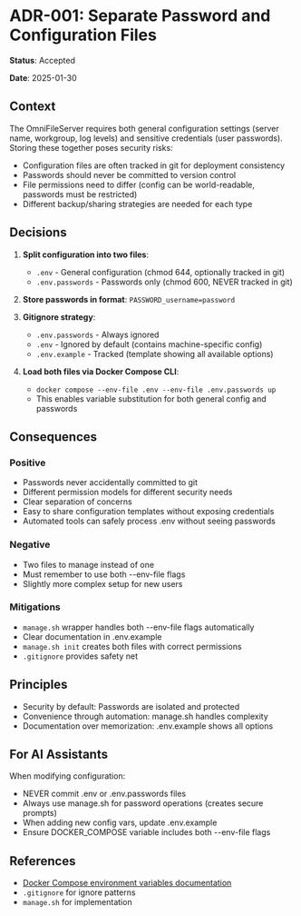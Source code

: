 # ADR-001: Separate Password and Configuration Files

**Status**: Accepted

**Date**: 2025-01-30

## Context

The OmniFileServer requires both general configuration settings (server name, workgroup, log levels) and sensitive credentials (user passwords). Storing these together poses security risks:

- Configuration files are often tracked in git for deployment consistency
- Passwords should never be committed to version control
- File permissions need to differ (config can be world-readable, passwords must be restricted)
- Different backup/sharing strategies are needed for each type

## Decisions

1. **Split configuration into two files**:
   - `.env` - General configuration (chmod 644, optionally tracked in git)
   - `.env.passwords` - Passwords only (chmod 600, NEVER tracked in git)

2. **Store passwords in format**: `PASSWORD_username=password`

3. **Gitignore strategy**:
   - `.env.passwords` - Always ignored
   - `.env` - Ignored by default (contains machine-specific config)
   - `.env.example` - Tracked (template showing all available options)

4. **Load both files via Docker Compose CLI**:
   - `docker compose --env-file .env --env-file .env.passwords up`
   - This enables variable substitution for both general config and passwords

## Consequences

### Positive

- Passwords never accidentally committed to git
- Different permission models for different security needs
- Clear separation of concerns
- Easy to share configuration templates without exposing credentials
- Automated tools can safely process .env without seeing passwords

### Negative

- Two files to manage instead of one
- Must remember to use both --env-file flags
- Slightly more complex setup for new users

### Mitigations

- `manage.sh` wrapper handles both --env-file flags automatically
- Clear documentation in .env.example
- `manage.sh init` creates both files with correct permissions
- `.gitignore` provides safety net

## Principles

- Security by default: Passwords are isolated and protected
- Convenience through automation: manage.sh handles complexity
- Documentation over memorization: .env.example shows all options

## For AI Assistants

When modifying configuration:
- NEVER commit .env or .env.passwords files
- Always use manage.sh for password operations (creates secure prompts)
- When adding new config vars, update .env.example
- Ensure DOCKER_COMPOSE variable includes both --env-file flags

## References

- [Docker Compose environment variables documentation](https://docs.docker.com/compose/environment-variables/)
- `.gitignore` for ignore patterns
- `manage.sh` for implementation
